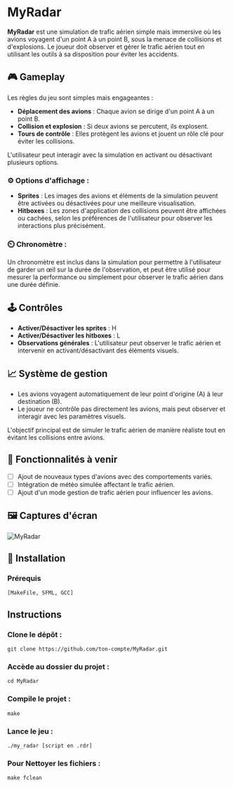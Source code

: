 # MyRadar

**MyRadar** est une simulation de trafic aérien simple mais immersive où les avions voyagent d'un point A à un point B, sous la menace de collisions et d'explosions. Le joueur doit observer et gérer le trafic aérien tout en utilisant les outils à sa disposition pour éviter les accidents.

## 🎮 Gameplay

Les règles du jeu sont simples mais engageantes :

- **Déplacement des avions** : Chaque avion se dirige d'un point A à un point B.
- **Collision et explosion** : Si deux avions se percutent, ils explosent.
- **Tours de contrôle** : Elles protègent les avions et jouent un rôle clé pour éviter les collisions.

L'utilisateur peut interagir avec la simulation en activant ou désactivant plusieurs options.

### ⚙️ Options d'affichage :

- **Sprites** : Les images des avions et éléments de la simulation peuvent être activées ou désactivées pour une meilleure visualisation.
- **Hitboxes** : Les zones d'application des collisions peuvent être affichées ou cachées, selon les préférences de l'utilisateur pour observer les interactions plus précisément.

### ⏲️ Chronomètre :

Un chronomètre est inclus dans la simulation pour permettre à l'utilisateur de garder un œil sur la durée de l'observation, et peut être utilisé pour mesurer la performance ou simplement pour observer le trafic aérien dans une durée définie.

## 🕹️ Contrôles

- **Activer/Désactiver les sprites** : H
- **Activer/Désactiver les hitboxes** : L
- **Observations générales** : L'utilisateur peut observer le trafic aérien et intervenir en activant/désactivant des éléments visuels.

## 📈 Système de gestion

- Les avions voyagent automatiquement de leur point d'origine (A) à leur destination (B).
- Le joueur ne contrôle pas directement les avions, mais peut observer et interagir avec les paramètres visuels.
  
L'objectif principal est de simuler le trafic aérien de manière réaliste tout en évitant les collisions entre avions.

## 🚧 Fonctionnalités à venir

- [ ] Ajout de nouveaux types d'avions avec des comportements variés.
- [ ] Intégration de météo simulée affectant le trafic aérien.
- [ ] Ajout d'un mode gestion de trafic aérien pour influencer les avions.
  
## 🖼️ Captures d'écran

![MyRadar](https://github.com/TTG-Phyros/repositoriesPhotos/blob/main/MyRadar/My_Radar.png)

## 🚀 Installation
### Prérequis

    [MakeFile, SFML, GCC]

## Instructions

### Clone le dépôt :

    git clone https://github.com/ton-compte/MyRadar.git

### Accède au dossier du projet :

    cd MyRadar

### Compile le projet :

    make

### Lance le jeu :

    ./my_radar [script en .rdr]

### Pour Nettoyer les fichiers :

    make fclean